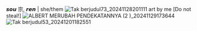  𝙨𝙤𝙪 宗, 𝙧𝙚𝙣 | she/them
  ![Tak berjudul73_20241128201111](https://github.com/user-attachments/assets/3c859d4d-71c2-4f5d-99ae-654c73533b08)
art by me [Do not steal!]
![ALBERT MERUBAH PENDEKATANNYA (2 )_20241129173644](https://github.com/user-attachments/assets/871309b5-51b5-429c-add9-6ce9830f6169)
![Tak berjudul53_20241201182551](https://github.com/user-attachments/assets/f347a06b-0035-4704-8f48-9fa1e29bfbef)


